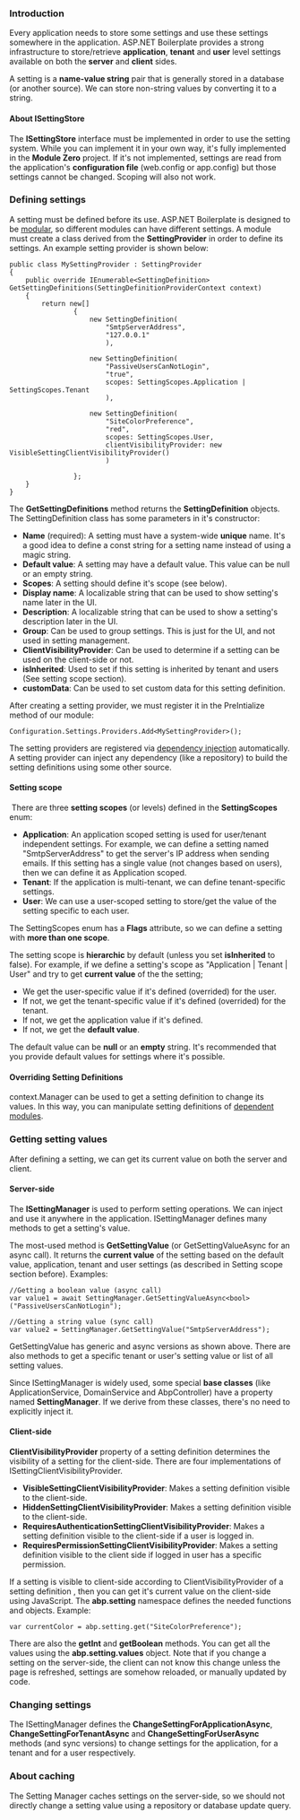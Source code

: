 ### Introduction

Every application needs to store some settings and use these settings
somewhere in the application. ASP.NET Boilerplate provides a strong
infrastructure to store/retrieve **application**, **tenant** and
**user** level settings available on both the **server** and **client** sides.

A setting is a **name-value string** pair that is generally stored in a
database (or another source). We can store non-string values by
converting it to a string.

#### About ISettingStore

The **ISettingStore** interface must be implemented in order to use the setting
system. While you can implement it in your own way, it's fully
implemented in the **Module Zero** project. If it's not implemented,
settings are read from the application's **configuration file** (web.config
or app.config) but those settings cannot be changed. Scoping will also not
work.

### Defining settings

A setting must be defined before its use. ASP.NET Boilerplate is designed
to be [modular](/Pages/Documents/Module-System), so different modules
can have different settings. A module must create a class derived from
the **SettingProvider** in order to define its settings. An example setting
provider is shown below:

    public class MySettingProvider : SettingProvider
    {
        public override IEnumerable<SettingDefinition> GetSettingDefinitions(SettingDefinitionProviderContext context)
        {
            return new[]
                    {
                        new SettingDefinition(
                            "SmtpServerAddress",
                            "127.0.0.1"
                            ),
    
                        new SettingDefinition(
                            "PassiveUsersCanNotLogin",
                            "true",
                            scopes: SettingScopes.Application | SettingScopes.Tenant
                            ),
    
                        new SettingDefinition(
                            "SiteColorPreference",
                            "red",
                            scopes: SettingScopes.User,
                            clientVisibilityProvider: new VisibleSettingClientVisibilityProvider()
                            )
    
                    };
        }
    }

The **GetSettingDefinitions** method returns the **SettingDefinition**
objects. The SettingDefinition class has some parameters in it's
constructor:

-   **Name** (required): A setting must have a system-wide **unique**
    name. It's a good idea to define a const string for a setting name
    instead of using a magic string.
-   **Default value**: A setting may have a default value. This value
    can be null or an empty string.
-   **Scopes**: A setting should define it's scope (see below).
-   **Display name**: A localizable string that can be used to show
    setting's name later in the UI.
-   **Description**: A localizable string that can be used to show a
    setting's description later in the UI.
-   **Group**: Can be used to group settings. This is just for the UI, and not
    used in setting management.
-   **ClientVisibilityProvider**: Can be used to determine if a setting can be used on the client-side or not.
-   **isInherited**: Used to set if this setting is inherited by tenant
    and users (See setting scope section).
-   **customData**: Can be used to set custom data for this setting
    definition.

After creating a setting provider, we must register it in the PreIntialize
method of our module:

    Configuration.Settings.Providers.Add<MySettingProvider>();

The setting providers are registered via [dependency
injection](/Pages/Documents/Dependency-Injection) automatically. A
setting provider can inject any dependency (like a repository) to build
the setting definitions using some other source.

#### Setting scope

 There are three **setting scopes** (or levels) defined in the
**SettingScopes** enum:

-   **Application**: An application scoped setting is used for
    user/tenant independent settings. For example, we can define a
    setting named "SmtpServerAddress" to get the server's IP address when
    sending emails. If this setting has a single value (not changes
    based on users), then we can define it as Application scoped.
-   **Tenant**: If the application is multi-tenant, we can define
    tenant-specific settings.
-   **User**: We can use a user-scoped setting to store/get the value of the
    setting specific to each user.

The SettingScopes enum has a **Flags** attribute, so we can define a setting
with **more than one scope**.

The setting scope is **hierarchic** by default (unless you set
**isInherited** to false). For example, if we define a setting's scope
as "Application | Tenant | User" and try to get **current value** of the
the setting;

-   We get the user-specific value if it's defined (overrided) for the
    user.
-   If not, we get the tenant-specific value if it's defined (overrided)
    for the tenant.
-   If not, we get the application value if it's defined.
-   If not, we get the **default value**.

The default value can be **null** or an **empty** string. It's recommended that you
provide default values for settings where it's possible.

#### Overriding Setting Definitions

context.Manager can be used to get a setting definition to change its
values. In this way, you can manipulate setting definitions of [dependent
modules](Module-System.md).

### Getting setting values

After defining a setting, we can get its current value on both the server
and client.

#### Server-side

The **ISettingManager** is used to perform setting operations. We can inject
and use it anywhere in the application. ISettingManager defines many
methods to get a setting's value.

The most-used method is **GetSettingValue** (or GetSettingValueAsync for
an async call). It returns the **current value** of the setting based on the
default value, application, tenant and user settings (as described in
Setting scope section before). Examples:

    //Getting a boolean value (async call)
    var value1 = await SettingManager.GetSettingValueAsync<bool>("PassiveUsersCanNotLogin");
    
    //Getting a string value (sync call)
    var value2 = SettingManager.GetSettingValue("SmtpServerAddress");

GetSettingValue has generic and async versions as shown above. There are
also methods to get a specific tenant or user's setting value or list of
all setting values.

Since ISettingManager is widely used, some special **base classes**
(like ApplicationService, DomainService and AbpController) have a
property named **SettingManager**. If we derive from these classes, there's no
need to explicitly inject it.

#### Client-side

**ClientVisibilityProvider** property of a setting definition determines the visibility of a setting for the client-side. There are four implementations of ISettingClientVisibilityProvider.

* **VisibleSettingClientVisibilityProvider**: Makes a setting definition visible to the client-side.
* **HiddenSettingClientVisibilityProvider**: Makes a setting definition visible to the client-side.
* **RequiresAuthenticationSettingClientVisibilityProvider**: Makes a setting definition visible to the client-side if a user is logged in.
* **RequiresPermissionSettingClientVisibilityProvider**: Makes a setting definition visible to the client side if logged in user has a specific permission.

If a setting is visible to client-side according to ClientVisibilityProvider of a setting definition , then
you can get it's current value on the client-side using JavaScript.
The **abp.setting** namespace defines the needed functions and objects. Example:

    var currentColor = abp.setting.get("SiteColorPreference");

There are also the **getInt** and **getBoolean** methods. You can get all the
values using the **abp.setting.values** object. Note that if you change a
setting on the server-side, the client can not know this change unless the page is
refreshed, settings are somehow reloaded, or manually updated by
code.

### Changing settings

The ISettingManager defines the **ChangeSettingForApplicationAsync**,
**ChangeSettingForTenantAsync** and **ChangeSettingForUserAsync**
methods (and sync versions) to change settings for the application, for
a tenant and for a user respectively.

### About caching

The Setting Manager caches settings on the server-side, so we should not
directly change a setting value using a repository or database update
query.
